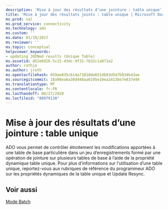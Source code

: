 ```yaml
---
description: 'Mise à jour des résultats d’une jointure : table unique'
title: 'Mise à jour des résultats joints : table unique | Microsoft Docs'
ms.prod: sql
ms.prod_service: connectivity
ms.technology: ado
ms.custom: ''
ms.date: 01/19/2017
ms.reviewer: ''
ms.topic: conceptual
helpviewer_keywords:
- updating JOINed results (Unique Table)
ms.assetid: d52e6926-5c22-43dc-9f32-7b32c1a071e2
author: rothja
ms.author: jroth
ms.openlocfilehash: 659ae835cb14a71018de651db83d5d7b934b43ae
ms.sourcegitcommit: 18a98ea6a30d448aa6195e10ea2413be7e837e94
ms.translationtype: MT
ms.contentlocale: fr-FR
ms.lasthandoff: 08/27/2020
ms.locfileid: "88979130"
---
```

# <a name="updating-joined-results-unique-table"></a>Mise à jour des résultats d’une jointure : table unique
ADO vous permet de contrôler étroitement les modifications apportées à une table de base particulière dans un jeu d’enregistrements formé par une opération de jointure sur plusieurs tables de base à l’aide de la propriété dynamique table unique. Pour plus d’informations sur l’utilisation d’une table unique, reportez-vous aux rubriques de référence du programmeur ADO sur les propriétés dynamiques de la table unique et Update Resync.  
  
## <a name="see-also"></a>Voir aussi  
 [Mode Batch](../../../ado/guide/data/batch-mode.md)
